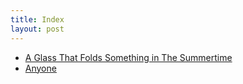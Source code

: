 ```yaml
---
title: Index
layout: post
---
```


- [A Glass That Folds Something in The Summertime](/painting/a-glass-that-folds-something-in-the-summertime.html)
- [Anyone](/painting/anyone.html)
